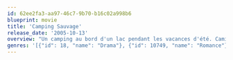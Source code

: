 ```yaml
---
id: 62ee2fa3-aa97-46c7-9b70-b16c02a998b6
blueprint: movie
title: 'Camping Sauvage'
release_date: '2005-10-13'
overview: "Un camping au bord d'un lac pendant les vacances d'été. Camille, 17 ans, y traîne son ennui coincée entre ses parents et son petit ami. Elle rencontre Blaise, la quarantaine, tout juste embauché comme moniteur de voile. Camille et Blaise connaissent tous deux ce même mal de vivre qui les rapproche et les éloigne des autres. Mais leur complicité alimente la rumeur d'une liaison qui exaspère leur entourage et déchaîne les passions. Ils se lancent alors à corps perdus dans une dangereuse histoire d'amour..."
genres: '[{"id": 18, "name": "Drama"}, {"id": 10749, "name": "Romance"}]'
---
```

